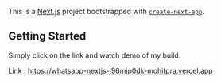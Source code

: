 This is a [Next.js](https://nextjs.org/) project bootstrapped with [`create-next-app`](https://github.com/vercel/next.js/tree/canary/packages/create-next-app).

## Getting Started
Simply click on the link and watch demo of my build.

Link : https://whatsapp-nextjs-j96mjp0dk-mohitpra.vercel.app

